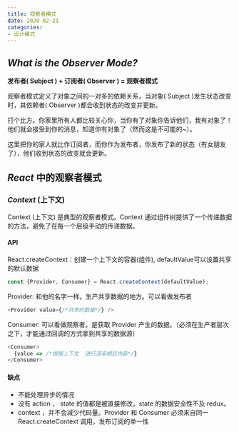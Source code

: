 ```yaml
---
title: 观察者模式
date: 2020-02-21
categories: 
- 设计模式
---
```

## _What is the Observer Mode?_
**发布者( Subject ) + 订阅者( Observer ) = 观察者模式**

观察者模式定义了对象之间的一对多的依赖关系，当对象( Subject )发生状态改变时，其依赖者( Observer )都会收到状态的改变并更新。

打个比方。你家里所有人都比较关心你，当你有了对象你告诉他们，我有对象了！他们就会接受到你的消息，知道你有对象了（然而这是不可能的~）。

这里把你的家人就比作订阅者，而你作为发布者，你发布了新的状态（有女朋友了），他们收到状态的改变就会更新。

## _React_ 中的观察者模式
### _Context_ (上下文)
Context (上下文) 是典型的观察者模式。Context 通过组件树提供了一个传递数据的方法，避免了在每一个层级手动的传递数据。
#### **API**
React.createContext：创建一个上下文的容器(组件), defaultValue可以设置共享的默认数据
```javascript
const {Provider, Consumer} = React.createContext(defaultValue);
```
Provider: 和他的名字一样。生产共享数据的地方。可以看做发布者
```javascript
<Provider value={/*共享的数据*/} />
```
Consumer: 可以看做观察者。是获取 Provider 产生的数据。（必须在生产者层次之下，才能通过回调的方式拿到共享的数据源）
```javascript
<Consumer>
  {value => /*根据上下文  进行渲染相应内容*/}
</Consumer>
```
#### **缺点**
* 不能处理异步的情况
* 没有 action ， state 的值都是被直接修改，state 的数据安全性不及 redux。
* context ，并不会减少代码量。Provider 和 Consumer 必须来自同一 React.createContext 调用，发布订阅的单一性